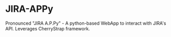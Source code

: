 JIRA-APPy
=========

Pronounced "JIRA A.P.Py" - A python-based WebApp to interact with JIRA's API. Leverages CherryStrap framework.
